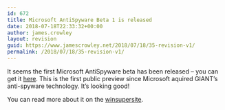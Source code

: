 ```yaml
---
id: 672
title: Microsoft AntiSpyware Beta 1 is released
date: 2018-07-18T22:33:32+00:00
author: james.crowley
layout: revision
guid: https://www.jamescrowley.net/2018/07/18/35-revision-v1/
permalink: /2018/07/18/35-revision-v1/
---
```

It seems the first Microsoft AntiSpyware beta has been released &#8211; you can get it [here](http://download.microsoft.com/download/8/1/5/815d2d60-49b5-44dc-ae35-fca2f2c6f0cc/MicrosoftAntiSpywareInstall.exe). This is the first public preview since Microsoft aquired GIANT&#8217;s anti-spyware technology. It&#8217;s looking good!

You can read more about it on the [winsupersite](http://www.winsupersite.com/reviews/ms_antispyware_preview.asp).
